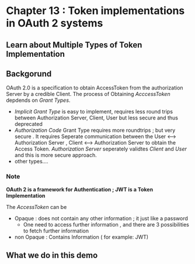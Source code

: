 # Chapter 13 : Token implementations in OAuth 2 systems

## Learn about Multiple Types of Token Implementation


## Backgorund
OAuth 2.0 is a specification to obtain AccessToken from the authorization Server by a credible Client. The process of Obtaining _AcccessToken_ depdends on _Grant Types_. 
*   _Implicit Grant Type_ is easy to implement, requires less round trips between Authorization Server, Client, User but less secure and thus deprecated 
* _Authorization Code_ Grant Type requires more roundtrips ; but very secure . It requires Seperate communication between the User <--> Authorization Server , Client <--> Authorization Server to obtain the Access Token. _Authorization Server_ seperately validtes  _Client_ and _User_ and this is more secure approach.
* other types....

### Note
__OAuth 2 is a framework for Authentication ; JWT is a Token Implementation__

The _AccessToken_ can be 
* Opaque : does not contain any other information ; it just like a password 
    * One need to access further information , and there are 3 possibilities to fetch further information 
* non Opaque : Contains Information  ( for example: JWT)


## What we do in this demo 
